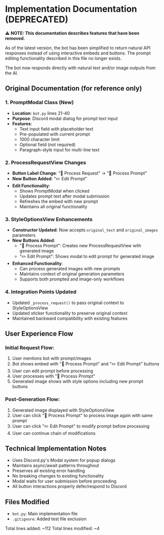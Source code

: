 # Implementation Documentation (DEPRECATED)

⚠️ **NOTE: This documentation describes features that have been removed.**

As of the latest version, the bot has been simplified to return natural API responses instead of using interactive embeds and buttons. The prompt editing functionality described in this file no longer exists.

The bot now responds directly with natural text and/or image outputs from the AI.

## Original Documentation (for reference only)

### 1. PromptModal Class (New)
- **Location**: `bot.py` lines 21-40
- **Purpose**: Discord modal dialog for prompt text input
- **Features**:
  - Text input field with placeholder text
  - Pre-populated with current prompt
  - 1000 character limit
  - Optional field (not required)
  - Paragraph-style input for multi-line text

### 2. ProcessRequestView Changes
- **Button Label Change**: "🎨 Process Request" → "🎨 Process Prompt"
- **New Button Added**: "✏️ Edit Prompt" 
- **Edit Functionality**: 
  - Shows PromptModal when clicked
  - Updates prompt text after modal submission
  - Refreshes the embed with new prompt
  - Maintains all original functionality

### 3. StyleOptionsView Enhancements
- **Constructor Updated**: Now accepts `original_text` and `original_images` parameters
- **New Buttons Added**:
  - "🎨 Process Prompt": Creates new ProcessRequestView with generated image
  - "✏️ Edit Prompt": Shows modal to edit prompt for generated image
- **Enhanced Functionality**: 
  - Can process generated images with new prompts
  - Maintains context of original generation parameters
  - Supports both prompted and image-only workflows

### 4. Integration Points Updated
- Updated `_process_request()` to pass original context to StyleOptionsView
- Updated sticker functionality to preserve original context
- Maintained backward compatibility with existing features

## User Experience Flow

### Initial Request Flow:
1. User mentions bot with prompt/images
2. Bot shows embed with "🎨 Process Prompt" and "✏️ Edit Prompt" buttons
3. User can edit prompt before processing
4. User processes with "🎨 Process Prompt"
5. Generated image shows with style options including new prompt buttons

### Post-Generation Flow:
1. Generated image displayed with StyleOptionsView
2. User can click "🎨 Process Prompt" to process image again with same prompt
3. User can click "✏️ Edit Prompt" to modify prompt before processing
4. User can continue chain of modifications

## Technical Implementation Notes

- Uses Discord.py's Modal system for popup dialogs
- Maintains async/await patterns throughout
- Preserves all existing error handling
- No breaking changes to existing functionality
- Modal waits for user submission before proceeding
- All button interactions properly defer/respond to Discord

## Files Modified
- `bot.py`: Main implementation file
- `.gitignore`: Added test file exclusion

Total lines added: ~112
Total lines modified: ~4